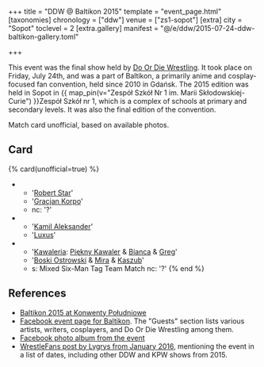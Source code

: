 +++
title = "DDW @ Baltikon 2015"
template = "event_page.html"
[taxonomies]
chronology = ["ddw"]
venue = ["zs1-sopot"]
[extra]
city = "Sopot"
toclevel = 2
[extra.gallery]
manifest = "@/e/ddw/2015-07-24-ddw-baltikon-gallery.toml"

+++

This event was the final show held by [Do Or Die Wrestling](@/o/ddw.md).
It took place on Friday, July 24th, and was a part of Baltikon, a primarily anime and cosplay-focused fan convention, held since 2010 in Gdańsk.
The 2015 edition was held in Sopot in {{ map_pin(v="Zespół Szkół Nr 1 im. Marii Skłodowskiej-Curie") }}Zespół Szkół nr 1, which is a complex of schools at primary and secondary levels.
It was also the final edition of the convention.

Match card unofficial, based on available photos.

## Card

{% card(unofficial=true) %}
- - '[Robert Star](@/w/robert-star.md)'
  - '[Gracjan Korpo](@/w/gracjan-korpo.md)'
  - nc: '?'
- - '[Kamil Aleksander](@/w/kamil-aleksander.md)'
  - '[Luxus](@/w/luxus.md)'
- - '[Kawaleria](@/tt/kawaleria.md): [Piękny Kawaler](@/w/piekny-kawaler.md) & [Bianca](@/w/bianca.md) & [Greg](@/w/greg.md)'
  - '[Boski Ostrowski](@/w/ostrowski.md) & [Mira](@/w/mira.md) & [Kaszub](@/w/kaszub.md)'
  - s: Mixed Six-Man Tag Team Match
    nc: '?'
{% end %}

## References

* [Baltikon 2015 at Konwenty Południowe](https://konwenty-poludniowe.pl/konwenty/kalendarz/205-baltikon-2015)
* [Facebook event page for Baltikon](https://www.facebook.com/events/857141374353362). The "Guests" section lists various artists, writers, cosplayers, and Do Or Die Wrestling among them.
* [Facebook photo album from the event](https://www.facebook.com/Baltikon/posts/pfbid02XnBeM3ALvf1brgkJLWwWs4DUjXq7A2CLG23AyQyRHNtHcoMgPiU2zHPLwu3nFJml)
* [WrestleFans post by Lygrys from January 2016](https://wrestlefans.pl/forum/viewtopic.php?p=418906&sid=dbea7aa5e876e712bf24681029b6c4fd#p418906), mentioning the event in a list of dates, including other DDW and KPW shows from 2015.
